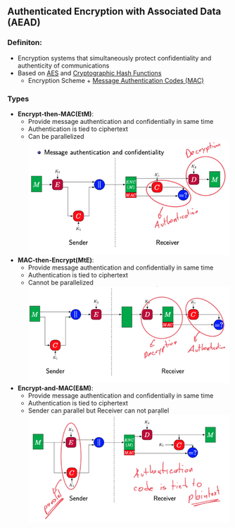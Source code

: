 ## Authenticated Encryption with Associated Data (AEAD)
### Definiton:
- Encryption systems that simultaneously protect confidentiality and authenticity of communications
- Based on [AES](AES.md) and [Cryptographic Hash Functions](Cryptographic%20Hash%20Functions.md)
	- Encryption Scheme + [Message Authentication Codes (MAC)](Message%20Authentication%20Codes%20(MAC).md)
### Types
- **Encrypt-then-MAC(EtM)**:
	- Provide message authentication and confidentially in same time
	- Authentication is tied to ciphertext
	- Can be parallelized
	![](../../Attachments/EtM.png)
- **MAC-then-Encrypt(MtE)**:
	- Provide message authentication and confidentially in same time
	- Authentication is tied to ciphertext
	- Cannot be parallelized
	![](../../Attachments/MtE.png)
- **Encrypt-and-MAC(E&M)**:
	- Provide message authentication and confidentially in same time
	- Authentication is tied to ciphertext
	- Sender can parallel but Receiver can not parallel
	![](../../Attachments/EandM.png)
